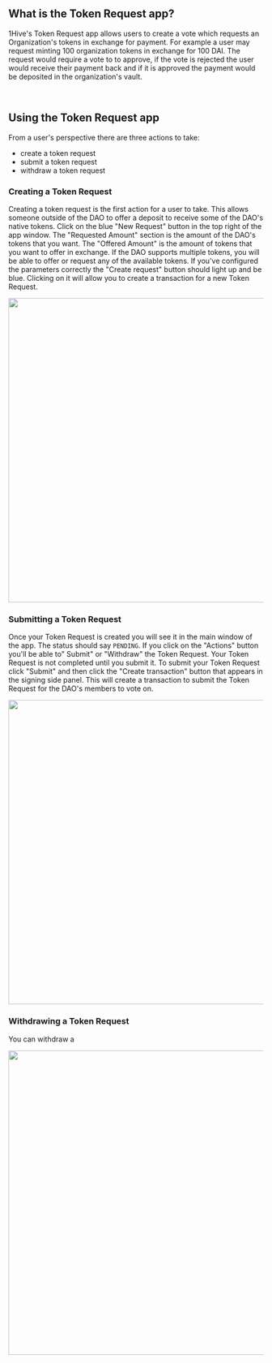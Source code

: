 <br />

## What is the Token Request app?

1Hive's Token Request app allows users to create a vote which requests an Organization's tokens in exchange for payment. For example a user may request minting 100 organization tokens in exchange for 100 DAI. The request would require a vote to to approve, if the vote is rejected the user would receive their payment back and if it is approved the payment would be deposited in the organization's vault.

<br />

## Using the Token Request app

From a user's perspective there are three actions to take:
- create a token request
- submit a token request
- withdraw a token request

### Creating a Token Request

Creating a token request is the first action for a user to take. This allows someone outside of the DAO to offer a deposit to receive some of the DAO's native tokens. Click on the blue "New Request" button in the top right of the app window. The "Requested Amount" section is the amount of the DAO's tokens that you want. The "Offered Amount" is the amount of tokens that you want to offer in exchange. If the DAO supports multiple tokens, you will be able to offer or request any of the available tokens. If you've configured the parameters correctly the "Create request" button should light up and be blue. Clicking on it will allow you to create a transaction for a new Token Request.

<p align="center">
    <img src="" width="600" />
</p>

### Submitting a Token Request

Once your Token Request is created you will see it in the main window of the app. The status should say `PENDING`. If you click on the "Actions" button you'll be able to" Submit" or "Withdraw" the Token Request. Your Token Request is not completed until you submit it. To submit your Token Request click "Submit" and then click the "Create transaction" button that appears in the signing side panel. This will create a transaction to submit the Token Request for the DAO's members to vote on.

<p align="center">
    <img src="" width="600" />
</p>

### Withdrawing a Token Request

You can withdraw a

<p align="center">
    <img src="" width="600" />
</p>

<br />
